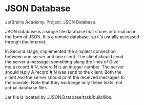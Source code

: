 # JSON Database
JetBrains Academy. Project: JSON Database.

JSON database is a single file database that stores information in</br>
the form of JSON. It is a remote database, so it's usually accessed</br>
through the Internet.

In Second stage, implemented the simplest connection</br>
between one server and one client. The client should send</br>
the server a message: something along the lines of Give</br>
me a record # N, where N is an integer number. The server</br>
should reply A record # N was sent! to the client. Both the</br>
client and the server should print the received messages to</br>
the console. Note that they exchange only these texts, not</br>
actual database files.

Jar file is located by ./JSON Database/task/build/libs.